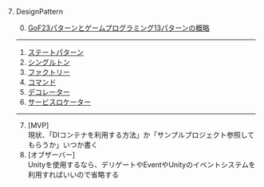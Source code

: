 7. DesignPattern   

    0. [GoF23パターンとゲームプログラミング13パターンの概略](1_All.md)   
    ---
    1. [ステートパターン](2_State.md)   
    3. [シングルトン](3_Singleton.md)  
    4. [ファクトリー](4_Factory.md)   
    6. [コマンド](6_Command.md)  
    7. [デコレーター](7_Decorator.md)  
    8. [サービスロケーター](8_ServiceLocator.md) 
    ---
    7. [MVP]  
    現状、「DIコンテナを利用する方法」か「サンプルプロジェクト参照してもらうか」いつか書く  
    8. [オブザーバー]  
    Unityを使用するなら、デリゲートやEventやUnityのイベントシステムを利用すればいいので省略する   
